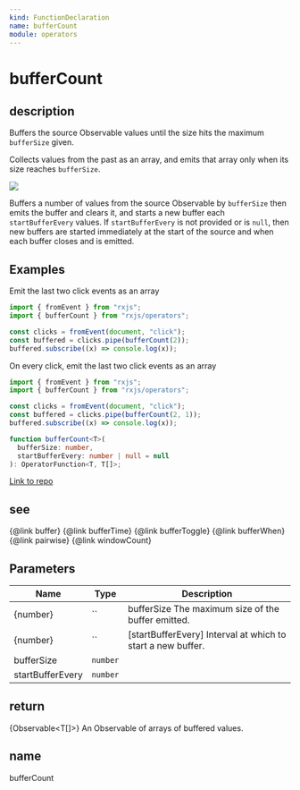 ```yaml
---
kind: FunctionDeclaration
name: bufferCount
module: operators
---
```


# bufferCount

## description

Buffers the source Observable values until the size hits the maximum
`bufferSize` given.

<span class="informal">Collects values from the past as an array, and emits
that array only when its size reaches `bufferSize`.</span>

![](bufferCount.png)

Buffers a number of values from the source Observable by `bufferSize` then
emits the buffer and clears it, and starts a new buffer each
`startBufferEvery` values. If `startBufferEvery` is not provided or is
`null`, then new buffers are started immediately at the start of the source
and when each buffer closes and is emitted.

## Examples

Emit the last two click events as an array

```ts
import { fromEvent } from "rxjs";
import { bufferCount } from "rxjs/operators";

const clicks = fromEvent(document, "click");
const buffered = clicks.pipe(bufferCount(2));
buffered.subscribe((x) => console.log(x));
```

On every click, emit the last two click events as an array

```ts
import { fromEvent } from "rxjs";
import { bufferCount } from "rxjs/operators";

const clicks = fromEvent(document, "click");
const buffered = clicks.pipe(bufferCount(2, 1));
buffered.subscribe((x) => console.log(x));
```

```ts
function bufferCount<T>(
  bufferSize: number,
  startBufferEvery: number | null = null
): OperatorFunction<T, T[]>;
```

[Link to repo](https://github.com/ReactiveX/rxjs/blob/master/src/internal/operators/bufferCount.ts#L61-L65)

## see

{@link buffer}
{@link bufferTime}
{@link bufferToggle}
{@link bufferWhen}
{@link pairwise}
{@link windowCount}

## Parameters

| Name             | Type     | Description                                                 |
| ---------------- | -------- | ----------------------------------------------------------- |
| {number}         | ``       | bufferSize The maximum size of the buffer emitted.          |
| {number}         | ``       | [startBufferEvery] Interval at which to start a new buffer. |
| bufferSize       | `number` |                                                             |
| startBufferEvery | `number` |                                                             |

## return

{Observable<T[]>} An Observable of arrays of buffered values.

## name

bufferCount
